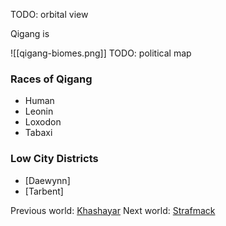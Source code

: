 TODO: orbital view

Qigang is

![[qigang-biomes.png]]
TODO: political map

### Races of Qigang
- Human
- Leonin
- Loxodon
- Tabaxi

### Low City Districts
- [Daewynn]
- [Tarbent]

Previous world: [Khashayar](places/worlds/Khashayar)
Next world: [Strafmack](places/worlds/Strafmack)